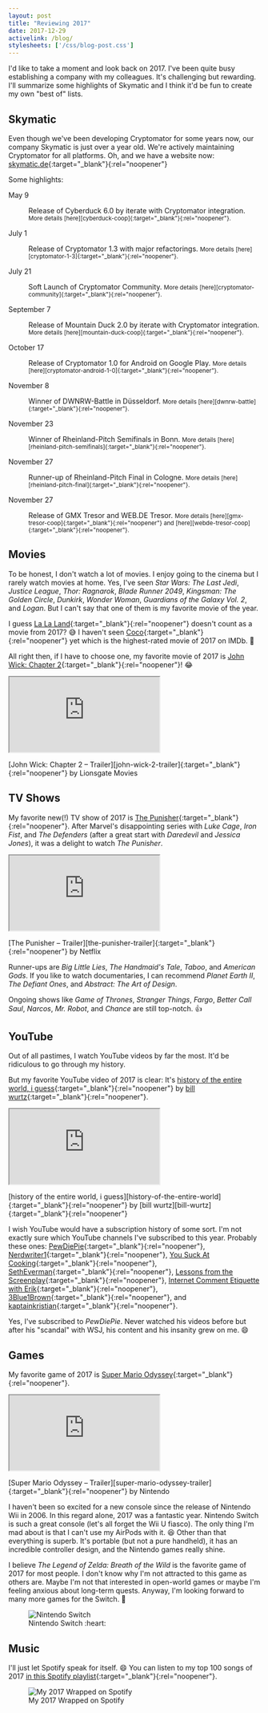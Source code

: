```yaml
---
layout: post
title: "Reviewing 2017"
date: 2017-12-29
activelink: /blog/
stylesheets: ['/css/blog-post.css']
---
```

<p class="lead">I'd like to take a moment and look back on 2017. I've been quite busy establishing a company with my colleagues. It's challenging but rewarding. I'll summarize some highlights of Skymatic and I think it'd be fun to create my own "best of" lists.</p>

## Skymatic
Even though we've been developing Cryptomator for some years now, our company Skymatic is just over a year old. We're actively maintaining Cryptomator for all platforms. Oh, and we have a website now: [skymatic.de][skymatic]{:target="_blank"}{:rel="noopener"}

Some highlights:

<dl class="row mb-0">
  <dt class="col-md-12 col-lg-2 text-left text-lg-right mb-1">May 9</dt>
  <dd class="col-md-12 col-lg-10 mb-3">
    <p class="mb-0" markdown="1">Release of Cyberduck 6.0 by iterate with Cryptomator integration. <small class="text-muted">More details [here][cyberduck-coop]{:target="_blank"}{:rel="noopener"}.</small></p>
  </dd>
  <dt class="col-md-12 col-lg-2 text-left text-lg-right mb-1">July 1</dt>
  <dd class="col-md-12 col-lg-10 mb-3">
    <p class="mb-0" markdown="1">Release of Cryptomator 1.3 with major refactorings. <small class="text-muted">More details [here][cryptomator-1-3]{:target="_blank"}{:rel="noopener"}.</small></p>
  </dd>
  <dt class="col-md-12 col-lg-2 text-left text-lg-right mb-1">July 21</dt>
  <dd class="col-md-12 col-lg-10 mb-3">
    <p class="mb-0" markdown="1">Soft Launch of Cryptomator Community. <small class="text-muted">More details [here][cryptomator-community]{:target="_blank"}{:rel="noopener"}.</small></p>
  </dd>
  <dt class="col-md-12 col-lg-2 text-left text-lg-right mb-1">September 7</dt>
  <dd class="col-md-12 col-lg-10 mb-3">
    <p class="mb-0" markdown="1">Release of Mountain Duck 2.0 by iterate with Cryptomator integration. <small class="text-muted">More details [here][mountain-duck-coop]{:target="_blank"}{:rel="noopener"}.</small></p>
  </dd>
  <dt class="col-md-12 col-lg-2 text-left text-lg-right mb-1">October 17</dt>
  <dd class="col-md-12 col-lg-10 mb-3">
    <p class="mb-0" markdown="1">Release of Cryptomator 1.0 for Android on Google Play. <small class="text-muted">More details [here][cryptomator-android-1-0]{:target="_blank"}{:rel="noopener"}.</small></p>
  </dd>
  <dt class="col-md-12 col-lg-2 text-left text-lg-right mb-1">November 8</dt>
  <dd class="col-md-12 col-lg-10 mb-3">
    <p class="mb-0" markdown="1">Winner of DWNRW-Battle in Düsseldorf. <small class="text-muted">More details [here][dwnrw-battle]{:target="_blank"}{:rel="noopener"}.</small></p>
  </dd>
  <dt class="col-md-12 col-lg-2 text-left text-lg-right mb-1">November 23</dt>
  <dd class="col-md-12 col-lg-10 mb-3">
    <p class="mb-0" markdown="1">Winner of Rheinland-Pitch Semifinals in Bonn. <small class="text-muted">More details [here][rheinland-pitch-semifinals]{:target="_blank"}{:rel="noopener"}.</small></p>
  </dd>
  <dt class="col-md-12 col-lg-2 text-left text-lg-right mb-1">November 27</dt>
  <dd class="col-md-12 col-lg-10 mb-3">
    <p class="mb-0" markdown="1">Runner-up of Rheinland-Pitch Final in Cologne. <small class="text-muted">More details [here][rheinland-pitch-final]{:target="_blank"}{:rel="noopener"}.</small></p>
  </dd>
  <dt class="col-md-12 col-lg-2 text-left text-lg-right mb-1">November 27</dt>
  <dd class="col-md-12 col-lg-10 mb-3">
    <p class="mb-0" markdown="1">Release of GMX Tresor and WEB.DE Tresor. <small class="text-muted">More details [here][gmx-tresor-coop]{:target="_blank"}{:rel="noopener"} and [here][webde-tresor-coop]{:target="_blank"}{:rel="noopener"}.</small></p>
  </dd>
</dl>

## Movies
To be honest, I don't watch a lot of movies. I enjoy going to the cinema but I rarely watch movies at home. Yes, I've seen _Star Wars: The Last Jedi_, _Justice League_, _Thor: Ragnarok_, _Blade Runner 2049_, _Kingsman: The Golden Circle_, _Dunkirk_, _Wonder Woman_, _Guardians of the Galaxy Vol. 2_, and _Logan_. But I can't say that one of them is my favorite movie of the year.

I guess [La La Land][la-la-land]{:target="_blank"}{:rel="noopener"} doesn't count as a movie from 2017? :sweat_smile: I haven't seen [Coco][coco]{:target="_blank"}{:rel="noopener"} yet which is the highest-rated movie of 2017 on IMDb. :thinking:

All right then, if I have to choose one, my favorite movie of 2017 is [John Wick: Chapter 2][john-wick-2]{:target="_blank"}{:rel="noopener"}! :joy:

<div class="text-center">
  <div class="embed-responsive embed-responsive-16by9 mx-auto mb-2" style="max-width: 720px;">
    <iframe class="embed-responsive-item" src="https://www.youtube-nocookie.com/embed/ChpLV9AMqm4"></iframe>
  </div>
  <p class="figure-caption" markdown="1">[John Wick: Chapter 2 – Trailer][john-wick-2-trailer]{:target="_blank"}{:rel="noopener"} by Lionsgate Movies</p>
</div>

## TV Shows
My favorite new(!) TV show of 2017 is [The Punisher][the-punisher]{:target="_blank"}{:rel="noopener"}. After Marvel's disappointing series with _Luke Cage_, _Iron Fist_, and _The Defenders_ (after a great start with _Daredevil_ and _Jessica Jones_), it was a delight to watch _The Punisher_.

<div class="text-center">
  <div class="embed-responsive embed-responsive-16by9 mx-auto mb-2" style="max-width: 720px;">
    <iframe class="embed-responsive-item" src="https://www.youtube-nocookie.com/embed/lIY6zFL95hE"></iframe>
  </div>
  <p class="figure-caption" markdown="1">[The Punisher – Trailer][the-punisher-trailer]{:target="_blank"}{:rel="noopener"} by Netflix</p>
</div>

Runner-ups are _Big Little Lies_, _The Handmaid's Tale_, _Taboo_, and _American Gods_. If you like to watch documentaries, I can recommend _Planet Earth II_, _The Defiant Ones_, and _Abstract: The Art of Design_.

Ongoing shows like _Game of Thrones_, _Stranger Things_, _Fargo_, _Better Call Saul_, _Narcos_, _Mr. Robot_, and _Chance_ are still top-notch. :+1:

## YouTube
Out of all pastimes, I watch YouTube videos by far the most. It'd be ridiculous to go through my history.

But my favorite YouTube video of 2017 is clear: It's [history of the entire world, i guess][history-of-the-entire-world]{:target="_blank"}{:rel="noopener"} by [bill wurtz][bill-wurtz]{:target="_blank"}{:rel="noopener"}.

<div class="text-center">
  <div class="embed-responsive embed-responsive-16by9 mx-auto mb-2" style="max-width: 720px;">
    <iframe class="embed-responsive-item" src="https://www.youtube-nocookie.com/embed/xuCn8ux2gbs"></iframe>
  </div>
  <p class="figure-caption" markdown="1">[history of the entire world, i guess][history-of-the-entire-world]{:target="_blank"}{:rel="noopener"} by [bill wurtz][bill-wurtz]{:target="_blank"}{:rel="noopener"}</p>
</div>

I wish YouTube would have a subscription history of some sort. I'm not exactly sure which YouTube channels I've subscribed to this year. Probably these ones: [PewDiePie][pewdiepie]{:target="_blank"}{:rel="noopener"}, [Nerdwriter1][nerdwriter1]{:target="_blank"}{:rel="noopener"}, [You Suck At Cooking][you-suck-at-cooking]{:target="_blank"}{:rel="noopener"}, [SethEverman][setheverman]{:target="_blank"}{:rel="noopener"}, [Lessons from the Screenplay][lessons-from-the-screenplay]{:target="_blank"}{:rel="noopener"}, [Internet Comment Etiquette with Erik][internet-comment-etiquette-with-erik]{:target="_blank"}{:rel="noopener"}, [3Blue1Brown][3blue1brown]{:target="_blank"}{:rel="noopener"}, and [kaptainkristian][kaptainkristian]{:target="_blank"}{:rel="noopener"}.

Yes, I've subscribed to _PewDiePie_. Never watched his videos before but after his "scandal" with WSJ, his content and his insanity grew on me. :smile:

## Games
My favorite game of 2017 is [Super Mario Odyssey][super-mario-odyssey]{:target="_blank"}{:rel="noopener"}.

<div class="text-center">
  <div class="embed-responsive embed-responsive-16by9 mx-auto mb-2" style="max-width: 720px;">
    <iframe class="embed-responsive-item" src="https://www.youtube-nocookie.com/embed/u6oPBIVjf8E"></iframe>
  </div>
  <p class="figure-caption" markdown="1">[Super Mario Odyssey – Trailer][super-mario-odyssey-trailer]{:target="_blank"}{:rel="noopener"} by Nintendo</p>
</div>

I haven't been so excited for a new console since the release of Nintendo Wii in 2006. In this regard alone, 2017 was a fantastic year. Nintendo Switch is such a great console (let's all forget the Wii U fiasco). The only thing I'm mad about is that I can't use my AirPods with it. :laughing: Other than that everything is superb. It's portable (but not a pure handheld), it has an incredible controller design, and the Nintendo games really shine.

I believe _The Legend of Zelda: Breath of the Wild_ is the favorite game of 2017 for most people. I don't know why I'm not attracted to this game as others are. Maybe I'm not that interested in open-world games or maybe I'm feeling anxious about long-term quests. Anyway, I'm looking forward to many more games for the Switch. :raised_hands:

<div class="text-center">
  <figure class="figure" style="max-width: 720px;">
    <img class="figure-img img-fluid rounded" src="{{ "/assets/2017-12-29-nintendo-switch.jpg" | prepend: site.baseurl }}" alt="Nintendo Switch"/>
    <figcaption class="figure-caption">Nintendo Switch :heart:</figcaption>
  </figure>
</div>

## Music
I'll just let Spotify speak for itself. :smile: You can listen to my top 100 songs of 2017 [in this Spotify playlist][top-100-songs-playlist]{:target="_blank"}{:rel="noopener"}.

<div class="text-center">
  <figure class="figure" style="max-width: 720px;">
    <img class="figure-img img-fluid rounded" src="{{ "/assets/2017-12-29-spotify.png" | prepend: site.baseurl }}" alt="My 2017 Wrapped on Spotify"/>
    <figcaption class="figure-caption">My 2017 Wrapped on Spotify</figcaption>
  </figure>
</div>

[skymatic]: https://skymatic.de "Skymatic"
[cyberduck-coop]: https://cryptomator.org/coop/cyberduck_en.html "Cryptomator Cooperation with Cyberduck"
[cryptomator-1-3]: https://cryptomator.org/blog/2017/07/01/release-1.3.0_en.html "Cryptomator 1.3.0 Release"
[cryptomator-community]: https://cryptomator.org/blog/2017/09/13/community_en.html "A New Home for Our Community"
[mountain-duck-coop]: https://cryptomator.org/coop/mountainduck_en.html "Cryptomator Cooperation with Mountain Duck"
[cryptomator-android-1-0]: https://cryptomator.org/blog/2017/10/17/android-1.0_en.html "Cryptomator 1.0 for Android Release"
[dwnrw-battle]: https://www.digitalhub.de/dwnrw-summit-bonn-war-vorne-mit-dabei/ "DWNRW-Battle"
[rheinland-pitch-semifinals]: https://twitter.com/BonnHub/status/933784327552454656 "Rheinland-Pitch Semifinals"
[rheinland-pitch-final]: http://www.startplatz.de/groesster-startup-pitch-wettbewerb-deutschlands-feiert-jubilaeum/ "Rheinland-Pitch Final"
[gmx-tresor-coop]: https://cryptomator.org/coop/gmx_en.html "Cryptomator Cooperation with GMX Tresor"
[webde-tresor-coop]: https://cryptomator.org/coop/webde_en.html "Cryptomator Cooperation with WEB.DE Tresor"
[la-la-land]: http://www.imdb.com/title/tt3783958/ "La La Land"
[john-wick-2]: http://www.imdb.com/title/tt4425200/ "John Wick: Chapter 2"
[john-wick-2-trailer]: https://www.youtube.com/watch?v=ChpLV9AMqm4 "John Wick: Chapter 2 (2017 Movie) Official Trailer – ‘Wick Goes Off’"
[coco]: http://www.imdb.com/title/tt2380307/ "Coco"
[the-punisher]: http://www.imdb.com/title/tt5675620/ "The Punisher"
[the-punisher-trailer]: https://www.youtube.com/watch?v=lIY6zFL95hE "Marvel's The Punisher | Official Trailer [HD] | Netflix"
[history-of-the-entire-world]: https://www.youtube.com/watch?v=xuCn8ux2gbs "history of the entire world, i guess"
[bill-wurtz]: https://www.youtube.com/user/billwurtz "bill wurtz"
[pewdiepie]: https://www.youtube.com/user/PewDiePie "PewDiePie"
[nerdwriter1]: https://www.youtube.com/user/Nerdwriter1 "Nerdwriter1"
[you-suck-at-cooking]: https://www.youtube.com/channel/UCekQr9znsk2vWxBo3YiLq2w "You Suck At Cooking"
[setheverman]: https://www.youtube.com/user/SethEverman "SethEverman"
[lessons-from-the-screenplay]: https://www.youtube.com/channel/UCErSSa3CaP_GJxmFpdjG9Jw "Lessons from the Screenplay"
[internet-comment-etiquette-with-erik]: https://www.youtube.com/user/commentiquette "Internet Comment Etiquette with Erik"
[3blue1brown]: https://www.youtube.com/channel/UCYO_jab_esuFRV4b17AJtAw "3Blue1Brown"
[kaptainkristian]: https://www.youtube.com/channel/UCuPgdqQKpq4T4zeqmTelnFg "kaptainkristian"
[super-mario-odyssey]: https://www.nintendo.com/games/detail/super-mario-odyssey-switch "Super Mario Odyssey"
[super-mario-odyssey-trailer]: https://www.youtube.com/watch?v=u6oPBIVjf8E "Super Mario Odyssey Trailer - Nintendo Switch"
[top-100-songs-playlist]: https://open.spotify.com/user/spotify/playlist/37i9dQZF1E9WR0oFlLTQUt "My Top 100 Songs of 2017 on Spotify"
